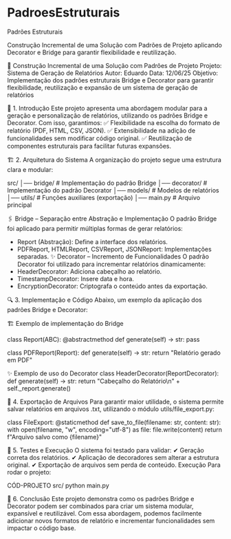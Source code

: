 # PadroesEstruturais
Padrões Estruturais

Construção Incremental de uma Solução com Padrões de Projeto aplicando Decorator e Bridge para garantir flexibilidade e reutilização.

📌 Construção Incremental de uma Solução com Padrões de Projeto
Projeto: Sistema de Geração de Relatórios
Autor: Eduardo
Data: 12/06/25
Objetivo: Implementação dos padrões estruturais Bridge e Decorator para garantir flexibilidade, reutilização e expansão de um sistema de geração de relatórios

🔷 1. Introdução
Este projeto apresenta uma abordagem modular para a geração e personalização de relatórios, utilizando os padrões Bridge e Decorator. Com isso, garantimos: ✅ Flexibilidade na escolha do formato de relatório (PDF, HTML, CSV, JSON).
✅ Extensibilidade na adição de funcionalidades sem modificar código original.
✅ Reutilização de componentes estruturais para facilitar futuras expansões.


🏗 2. Arquitetura do Sistema
A organização do projeto segue uma estrutura clara e modular:

src/
│── bridge/         # Implementação do padrão Bridge
│── decorator/      # Implementação do padrão Decorator
│── models/         # Modelos de relatórios
│── utils/          # Funções auxiliares (exportação)
│── main.py         # Arquivo principal

🖇 Bridge – Separação entre Abstração e Implementação
O padrão Bridge foi aplicado para permitir múltiplas formas de gerar relatórios:
- Report (Abstração): Define a interface dos relatórios.
- PDFReport, HTMLReport, CSVReport, JSONReport: Implementações separadas.
✨ Decorator – Incremento de Funcionalidades
O padrão Decorator foi utilizado para incrementar relatórios dinamicamente:
- HeaderDecorator: Adiciona cabeçalho ao relatório.
- TimestampDecorator: Insere data e hora.
- EncryptionDecorator: Criptografa o conteúdo antes da exportação.

🔍 3. Implementação e Código
Abaixo, um exemplo da aplicação dos padrões Bridge e Decorator:

🏗 Exemplo de implementação do Bridge

class Report(ABC):
    @abstractmethod
    def generate(self) -> str:
        pass

class PDFReport(Report):
    def generate(self) -> str:
        return "Relatório gerado em PDF"


✨ Exemplo de uso do Decorator
class HeaderDecorator(ReportDecorator):
    def generate(self) -> str:
        return "Cabeçalho do Relatório\n" + self._report.generate()



📂 4. Exportação de Arquivos
Para garantir maior utilidade, o sistema permite salvar relatórios em arquivos .txt, utilizando o módulo utils/file_export.py:

class FileExport:
    @staticmethod
    def save_to_file(filename: str, content: str):
        with open(filename, "w", encoding="utf-8") as file:
            file.write(content)
        return f"Arquivo salvo como {filename}"


🚀 5. Testes e Execução
O sistema foi testado para validar: ✔ Geração correta dos relatórios.
✔ Aplicação de decoradores sem alterar a estrutura original.
✔ Exportação de arquivos sem perda de conteúdo.
Execução
Para rodar o projeto:

CÓD-PROJETO src/
python main.py


🎯 6. Conclusão
Este projeto demonstra como os padrões Bridge e Decorator podem ser combinados para criar um sistema modular, expansível e reutilizável. Com essa abordagem, podemos facilmente adicionar novos formatos de relatório e incrementar funcionalidades sem impactar o código base.

